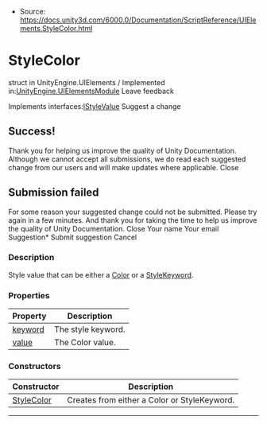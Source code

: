 * Source: https://docs.unity3d.com/6000.0/Documentation/ScriptReference/UIElements.StyleColor.html

# StyleColor
struct in UnityEngine.UIElements
/
Implemented in:[UnityEngine.UIElementsModule](https://docs.unity3d.com/6000.0/Documentation/ScriptReference/UnityEngine.UIElementsModule.html)
Leave feedback
  

Implements interfaces:[IStyleValue<T0>](https://docs.unity3d.com/6000.0/Documentation/ScriptReference/UIElements.IStyleValue_1.html)
Suggest a change
## Success!
Thank you for helping us improve the quality of Unity Documentation. Although we cannot accept all submissions, we do read each suggested change from our users and will make updates where applicable.
Close
## Submission failed
For some reason your suggested change could not be submitted. Please <a>try again</a> in a few minutes. And thank you for taking the time to help us improve the quality of Unity Documentation.
Close
Your name Your email Suggestion* Submit suggestion
Cancel
### Description
Style value that can be either a [Color](https://docs.unity3d.com/6000.0/Documentation/ScriptReference/Color.html) or a [StyleKeyword](https://docs.unity3d.com/6000.0/Documentation/ScriptReference/UIElements.StyleKeyword.html). 
### Properties
Property | Description  
---|---  
[keyword](https://docs.unity3d.com/6000.0/Documentation/ScriptReference/UIElements.StyleColor-keyword.html) |  The style keyword.   
[value](https://docs.unity3d.com/6000.0/Documentation/ScriptReference/UIElements.StyleColor-value.html) |  The Color value.   
### Constructors
Constructor | Description  
---|---  
[StyleColor](https://docs.unity3d.com/6000.0/Documentation/ScriptReference/UIElements.StyleColor-ctor.html) |  Creates from either a Color or StyleKeyword.   
* * *
